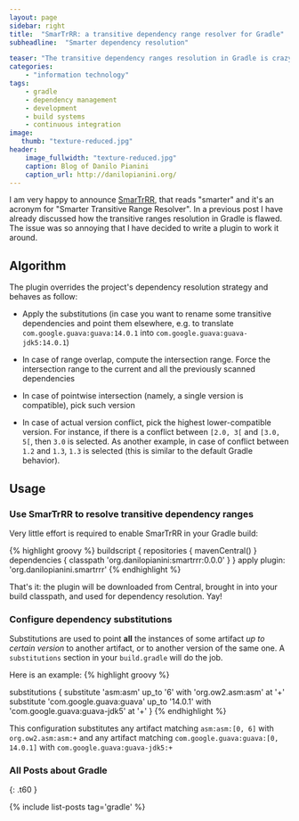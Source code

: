 ```yaml
---
layout: page
sidebar: right
title:  "SmarTrRR: a transitive dependency range resolver for Gradle"
subheadline:  "Smarter dependency resolution"

teaser: "The transitive dependency ranges resolution in Gradle is crazy. I believe I got it fixed."
categories:
    - "information technology"
tags:
    - gradle
    - dependency management
    - development
    - build systems
    - continuous integration
image:
   thumb: "texture-reduced.jpg"
header:
    image_fullwidth: "texture-reduced.jpg"
    caption: Blog of Danilo Pianini
    caption_url: http://danilopianini.org/
---
```


I am very happy to announce [SmarTrRR][SmarTrRR], that reads "smarter" and it's an acronym for "Smarter Transitive Range Resolver".
In a previous post I have already discussed how the transitive ranges resolution in Gradle is flawed.
The issue was so annoying that I have decided to write a plugin to work it around.

## Algorithm

The plugin overrides the project's dependency resolution strategy and behaves as follow:

* Apply the substitutions (in case you want to rename some transitive dependencies and point them elsewhere, e.g. to translate ``com.google.guava:guava:14.0.1`` into ``com.google.guava:guava-jdk5:14.0.1``)

* In case of range overlap, compute the intersection range. Force the intersection range to the current and all the previously scanned dependencies

* In case of pointwise intersection (namely, a single version is compatible), pick such version

* In case of actual version conflict, pick the highest lower-compatible version. For instance, if there is a conflict between ``[2.0, 3[`` and ``[3.0, 5[``, then ``3.0`` is selected. As another example, in case of conflict between ``1.2`` and ``1.3``, ``1.3`` is selected (this is similar to the default Gradle behavior).

## Usage

### Use SmarTrRR to resolve transitive dependency ranges

Very little effort is required to enable SmarTrRR in your Gradle build:

{% highlight groovy %}
buildscript {
    repositories {
        mavenCentral()
    }
    dependencies {
        classpath 'org.danilopianini:smartrrr:0.0.0'
    }
}
apply plugin: 'org.danilopianini.smartrrr'
{% endhighlight %}

That's it: the plugin will be downloaded from Central, brought in into your build classpath, and used for dependency resolution. Yay!

### Configure dependency substitutions

Substitutions are used to point **all** the instances of some artifact *up to certain version* to another artifact, or to another version of the same one. A ``substitutions`` section in your ``build.gradle`` will do the job.

Here is an example:
{% highlight groovy %}

substitutions {
	substitute 'asm:asm' up_to '6' with 'org.ow2.asm:asm' at '+'
	substitute 'com.google.guava:guava' up_to '14.0.1' with 'com.google.guava:guava-jdk5' at '+'
}
{% endhighlight %}


This configuration substitutes any artifact matching ``asm:asm:[0, 6]`` with ``org.ow2.asm:asm:+`` and any artifact matching ``com.google.guava:guava:[0, 14.0.1]``  with ``com.google.guava:guava-jdk5:+``

### All Posts about Gradle
{: .t60 }

{% include list-posts tag='gradle' %}

[SmarTrRR]: https://github.com/DanySK/SmarTrRR
